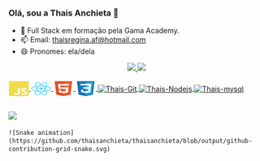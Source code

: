 ### Olá, sou a Thais Anchieta 👋



- 🔭 Full Stack em formação pela Gama Academy.
- 📫 Email: thaisregina.af@hotmail.com
- 😄 Pronomes: ela/dela

<div align="center">
  <a href="https://github.com/thaisanchieta">
  <img height="180em" src="https://github-readme-stats.vercel.app/api?username=thaisanchieta&show_icons=true&theme=dracula&include_all_commits=true&count_private=true"/>
  <img height="180em" src="https://github-readme-stats.vercel.app/api/top-langs/?username=thaisanchieta&layout=compact&langs_count=7&theme=dracula"/>
</div>

  <div style="display: inline_block"><br>
  <img align="center" alt="Rafa-Js" height="30" width="40" src="https://raw.githubusercontent.com/devicons/devicon/master/icons/javascript/javascript-plain.svg">
  <img align="center" alt="Rafa-React" height="30" width="40" src="https://raw.githubusercontent.com/devicons/devicon/master/icons/react/react-original.svg">
  <img align="center" alt="Rafa-HTML" height="30" width="40" src="https://raw.githubusercontent.com/devicons/devicon/master/icons/html5/html5-original.svg">
  <img align="center" alt="Rafa-CSS" height="30" width="40" src="https://raw.githubusercontent.com/devicons/devicon/master/icons/css3/css3-original.svg">
  <img align="center" alt= "Thais-Git" height="30" width="40"src="https://cdn.jsdelivr.net/gh/devicons/devicon/icons/git/git-original-wordmark.svg">
   <img align="center" alt= "Thais-Nodejs" height="30" width="40" src="https://cdn.jsdelivr.net/gh/devicons/devicon/icons/nodejs/nodejs-original-wordmark.svg" />
  <img align="center" alt= "Thais-mysql" height="30" width="40" src="https://cdn.jsdelivr.net/gh/devicons/devicon/icons/mysql/mysql-original-wordmark.svg" />
 
  </div>
  
   ##
  
  <div>
      <a href="https://www.linkedin.com/in/thaisanchieta" target="_blank"><img src="https://img.shields.io/badge/-LinkedIn-%230077B5?style=for-the-badge&logo=linkedin&logoColor=white" target="_blank"></a>
 
    ![Snake animation](https://github.com/thaisanchieta/thaisanchieta/blob/output/github-contribution-grid-snake.svg)
    
  </div>

